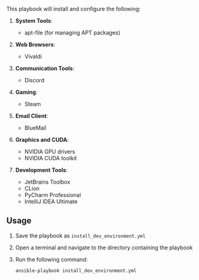 This playbook will install and configure the following:

1. **System Tools**:
   - apt-file (for managing APT packages)

2. **Web Browsers**:
   - Vivaldi

3. **Communication Tools**:
   - Discord

4. **Gaming**:
   - Steam

5. **Email Client**:
   - BlueMail

6. **Graphics and CUDA**:
   - NVIDIA GPU drivers
   - NVIDIA CUDA toolkit

7. **Development Tools**:
   - JetBrains Toolbox
   - CLion
   - PyCharm Professional
   - IntelliJ IDEA Ultimate

## Usage

1. Save the playbook as `install_dev_environment.yml`
2. Open a terminal and navigate to the directory containing the playbook
3. Run the following command:

   ```
   ansible-playbook install_dev_environment.yml
   ```
